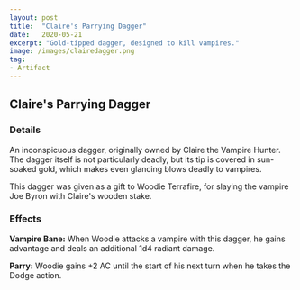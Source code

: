 ```yaml
---
layout: post
title:  "Claire's Parrying Dagger"
date:   2020-05-21
excerpt: "Gold-tipped dagger, designed to kill vampires."
image: /images/clairedagger.png
tag:
- Artifact 
---
```


## Claire's Parrying Dagger

### Details

An inconspicuous dagger, originally owned by Claire the Vampire Hunter. The dagger itself is not particularly deadly, but its tip is covered in sun-soaked gold, which makes even glancing blows deadly to vampires.

This dagger was given as a gift to Woodie Terrafire, for slaying the vampire Joe Byron with Claire's wooden stake.

### Effects

**Vampire Bane:** 
When Woodie attacks a vampire with this dagger, he gains advantage and deals an additional 1d4 radiant damage.

**Parry:** 
Woodie gains +2 AC until the start of his next turn when he takes the Dodge action.
